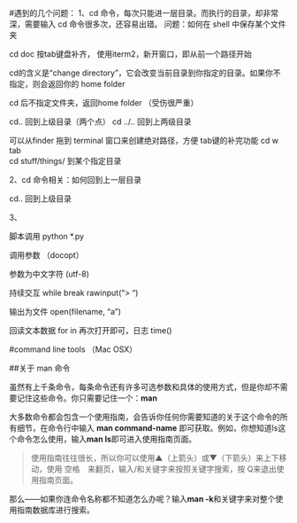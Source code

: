 #遇到的几个问题：
1、cd 命令，每次只能进一层目录。而执行的目录，却非常深，需要输入 cd 命令很多次，还容易出错。
问题：如何在 shell 中保存某个文件夹

cd doc 按tab键盘补齐，
使用iterm2，新开窗口，即从前一个路径开始

cd的含义是“change directory”，它会改变当前目录到你指定的目录。如果你不指定，则会返回你的 home folder

cd 后不指定文件夹，返回home folder （受伤很严重）

cd.. 回到上级目录（两个点）
cd ../.. 回到上两级目录

可以从finder 拖到 terminal 窗口来创建绝对路径，方便
tab键的补完功能
cd w   tab   
cd stuff/things/ 到某个指定目录

2、cd 命令相关：如何回到上一层目录

cd.. 回到上级目录

3、

脚本调用 python  *.py    

调用参数   （docopt）

参数为中文字符 (utf-8)

持续交互 while break
rawinput(“> “)

输出为文件 open(filename, “a”)


回读文本数据   for in 
再次打开即可，日志  time()

#command line tools （Mac OSX）

##关于 man 命令

虽然有上千条命令，每条命令还有许多可选参数和具体的使用方式，但是你却不需要记住这些命令。你只需要记住一个：**man**

大多数命令都会包含一个使用指南，会告诉你任何你需要知道的关于这个命令的所有细节，在命令行中输入 **man command-name** 即可获取。例如，你想知道ls这个命令怎么使用，输入**man ls**即可进入使用指南页面。

>使用指南往往很长，所以你可以使用▲（上箭头）或▼（下箭头）来上下移动，使用  空格　来翻页，输入/和关键字来按照关键字搜索，按 Q来退出使用指南页面。

那么——如果你连命令名称都不知道怎么办呢？输入**man -k**和关键字来对整个使用指南数据库进行搜索。